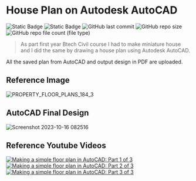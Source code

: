# House Plan on Autodesk AutoCAD

![Static Badge](https://img.shields.io/badge/OS-Windows-orange)
![Static Badge](https://img.shields.io/badge/Tool-Autodesk_AutoCAD-navy)
![GitHub last commit](https://img.shields.io/github/last-commit/fayizferosh/civil-house-plan)
![GitHub repo size](https://img.shields.io/github/repo-size/fayizferosh/civil-house-plan)
![GitHub repo file count (file type)](https://img.shields.io/github/directory-file-count/fayizferosh/civil-house-plan)

> As part first year Btech Civil course I had to make miniature house and I did the same by drawing a house plan using Autodesk AutoCAD.

All the saved plan from AutoCAD and output design in PDF are uploaded.

## Reference Image

![PROPERTY_FLOOR_PLANS_184_3](https://github.com/fayizferosh/civil-house-plan/assets/63997454/5a5cc080-f97b-4a37-a589-249cdfb380ec)

## AutoCAD Final Design

![Screenshot 2023-10-16 082516](https://github.com/fayizferosh/civil-house-plan/assets/63997454/5c13e2ae-49c4-4e51-92b9-dd20c4138af5)

## Reference Youtube Videos

[![Making a simple floor plan in AutoCAD: Part 1 of 3](https://img.youtube.com/vi/hO865EIE0p0/0.jpg)](https://www.youtube.com/watch?v=hO865EIE0p0)
[![Making a simple floor plan in AutoCAD: Part 2 of 3](https://img.youtube.com/vi/-iX-ZyvOiQA/0.jpg)](https://www.youtube.com/watch?v=-iX-ZyvOiQA)
[![Making a simple floor plan in AutoCAD: Part 3 of 3](https://img.youtube.com/vi/2n5AIkPvIjA/0.jpg)](https://www.youtube.com/watch?v=2n5AIkPvIjA)
